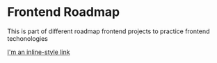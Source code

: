 # Frontend Roadmap

This is part of different roadmap frontend projects to practice frontend techonologies

[I'm an inline-style link](https://roadmap.sh/projects/single-page-cv)
